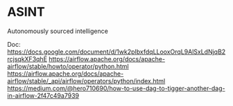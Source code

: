 # ASINT
Autonomously sourced intelligence

Doc:
https://docs.google.com/document/d/1wk2pIbxfdqLLooxOrqL9AlSxLdNjqB2rcjsqkXF3qhE
https://airflow.apache.org/docs/apache-airflow/stable/howto/operator/python.html
https://airflow.apache.org/docs/apache-airflow/stable/_api/airflow/operators/python/index.html
https://medium.com/@hero710690/how-to-use-dag-to-tigger-another-dag-in-airflow-2f47c49a7939
